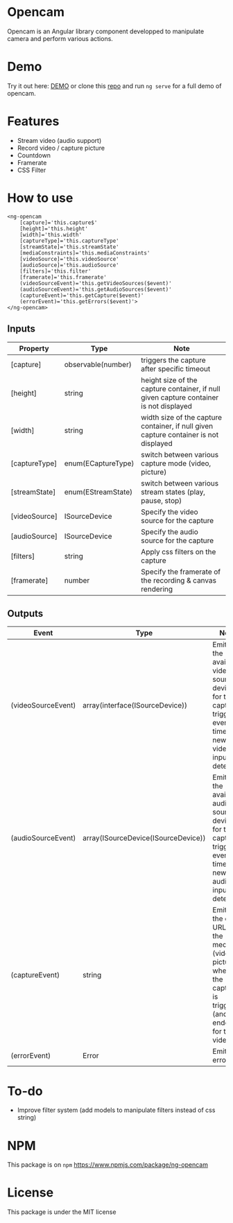# Opencam

Opencam is an Angular library component developped to manipulate camera and perform various actions.

# Demo

Try it out here: [DEMO](https://rloris.github.io/lib-ng-opencam/) or clone this [repo](https://github.com/RLoris/lib-ng-opencam) and run `ng serve` for a full demo of opencam.

# Features

* Stream video (audio support)
* Record video / capture picture
* Countdown
* Framerate
* CSS Filter

# How to use

```
<ng-opencam
    [capture]='this.capture$'
    [height]='this.height'
    [width]='this.width'
    [captureType]='this.captureType'
    [streamState]='this.streamState'
    [mediaConstraints]='this.mediaConstraints'
    [videoSource]='this.videoSource'
    [audioSource]='this.audioSource'
    [filters]='this.filter'
    [framerate]='this.framerate'
    (videoSourceEvent)='this.getVideoSources($event)'
    (audioSourceEvent)='this.getAudioSources($event)'
    (captureEvent)='this.getCapture($event)'
    (errorEvent)='this.getErrors($event)'>
</ng-opencam>
```
## Inputs
| Property | Type | Note |
| -------- | ---- | ---- |
| [capture]| observable(number) | triggers the capture after specific timeout |
| [height] | string | height size of the capture container, if null given capture container is not displayed |
| [width] | string | width size of the capture container, if null given capture container is not displayed |
| [captureType] | enum(ECaptureType) | switch between various capture mode (video, picture) |
| [streamState] | enum(EStreamState) | switch between various stream states (play, pause, stop)| [mediaConstraints] | enum(EMediaConstraints) | switch between various media constraints (hd, vga, fhd, default) | 
[videoSource] | ISourceDevice | Specify the video source for the capture |
[audioSource] | ISourceDevice | Specify the audio source for the capture |
[filters] | string | Apply css filters on the capture |
[framerate] | number | Specify the framerate of the recording & canvas rendering |

## Outputs
| Event | Type | Note |
| -------- | ---- | ---- |
| (videoSourceEvent) | array(interface(ISourceDevice)) | Emits the available video source devices for the capture, triggered every time a new video input is detected |
(audioSourceEvent) | array(ISourceDevice(ISourceDevice)) | Emits the available audio source devices for the capture, triggered every time a new audio input is detected |
(captureEvent) | string | Emits the data URL for the media (video, picture) when the capture is triggered (and ended for the video) |
(errorEvent) | Error | Emits all errors |

# To-do

- Improve filter system (add models to manipulate filters instead of css string)

# NPM

  This package is on `npm` https://www.npmjs.com/package/ng-opencam

# License

  This package is under the MIT license


